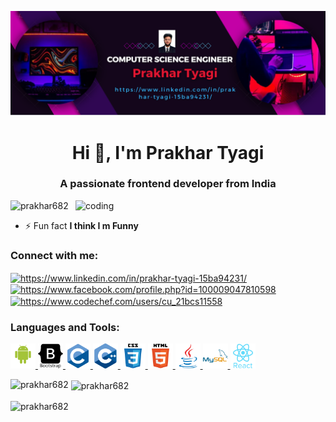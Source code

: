 ![logo](https://github.com/Prakhar682/Prakhar682/blob/main/Screenshot%202024-03-02%20162911.png)
<h1 align="center">Hi 👋, I'm Prakhar Tyagi</h1>
<h3 align="center">A passionate frontend developer from India</h3>

<img align="right" alt="coding" width="400" src="https://luatgiale.vn/wp-content/uploads/2019/09/sales-manager-dl.gif">
<p align="left"> <img src="https://komarev.com/ghpvc/?username=prakhar682&label=Profile%20views&color=0e75b6&style=flat" alt="prakhar682" /> </p>

- ⚡ Fun fact **I think I m Funny**

<h3 align="left">Connect with me:</h3>
<p align="left">
<a href="https://linkedin.com/in/https://www.linkedin.com/in/prakhar-tyagi-15ba94231/" target="blank"><img align="center" src="https://raw.githubusercontent.com/rahuldkjain/github-profile-readme-generator/master/src/images/icons/Social/linked-in-alt.svg" alt="https://www.linkedin.com/in/prakhar-tyagi-15ba94231/" height="30" width="40" /></a>
<a href="https://fb.com/https://www.facebook.com/profile.php?id=100009047810598" target="blank"><img align="center" src="https://raw.githubusercontent.com/rahuldkjain/github-profile-readme-generator/master/src/images/icons/Social/facebook.svg" alt="https://www.facebook.com/profile.php?id=100009047810598" height="30" width="40" /></a>
<a href="https://www.codechef.com/users/https://www.codechef.com/users/cu_21bcs11558" target="blank"><img align="center" src="https://cdn.jsdelivr.net/npm/simple-icons@3.1.0/icons/codechef.svg" alt="https://www.codechef.com/users/cu_21bcs11558" height="30" width="40" /></a>
</p>

<h3 align="left">Languages and Tools:</h3>
<p align="left"> <a href="https://developer.android.com" target="_blank" rel="noreferrer"> <img src="https://raw.githubusercontent.com/devicons/devicon/master/icons/android/android-original-wordmark.svg" alt="android" width="40" height="40"/> </a> <a href="https://getbootstrap.com" target="_blank" rel="noreferrer"> <img src="https://raw.githubusercontent.com/devicons/devicon/master/icons/bootstrap/bootstrap-plain-wordmark.svg" alt="bootstrap" width="40" height="40"/> </a> <a href="https://www.cprogramming.com/" target="_blank" rel="noreferrer"> <img src="https://raw.githubusercontent.com/devicons/devicon/master/icons/c/c-original.svg" alt="c" width="40" height="40"/> </a> <a href="https://www.w3schools.com/cpp/" target="_blank" rel="noreferrer"> <img src="https://raw.githubusercontent.com/devicons/devicon/master/icons/cplusplus/cplusplus-original.svg" alt="cplusplus" width="40" height="40"/> </a> <a href="https://www.w3schools.com/css/" target="_blank" rel="noreferrer"> <img src="https://raw.githubusercontent.com/devicons/devicon/master/icons/css3/css3-original-wordmark.svg" alt="css3" width="40" height="40"/> </a> <a href="https://www.w3.org/html/" target="_blank" rel="noreferrer"> <img src="https://raw.githubusercontent.com/devicons/devicon/master/icons/html5/html5-original-wordmark.svg" alt="html5" width="40" height="40"/> </a> <a href="https://www.java.com" target="_blank" rel="noreferrer"> <img src="https://raw.githubusercontent.com/devicons/devicon/master/icons/java/java-original.svg" alt="java" width="40" height="40"/> </a> <a href="https://www.mysql.com/" target="_blank" rel="noreferrer"> <img src="https://raw.githubusercontent.com/devicons/devicon/master/icons/mysql/mysql-original-wordmark.svg" alt="mysql" width="40" height="40"/> </a> <a href="https://reactjs.org/" target="_blank" rel="noreferrer"> <img src="https://raw.githubusercontent.com/devicons/devicon/master/icons/react/react-original-wordmark.svg" alt="react" width="40" height="40"/> </a> </p>

<p><img align="left" src="https://github-readme-stats.vercel.app/api/top-langs?username=prakhar682&show_icons=true&locale=en&layout=compact" alt="prakhar682" /></p>

<p>&nbsp;<img align="center" src="https://github-readme-stats.vercel.app/api?username=prakhar682&show_icons=true&locale=en" alt="prakhar682" /></p>

<p><img align="center" src="https://github-readme-streak-stats.herokuapp.com/?user=prakhar682&" alt="prakhar682" /></p>
